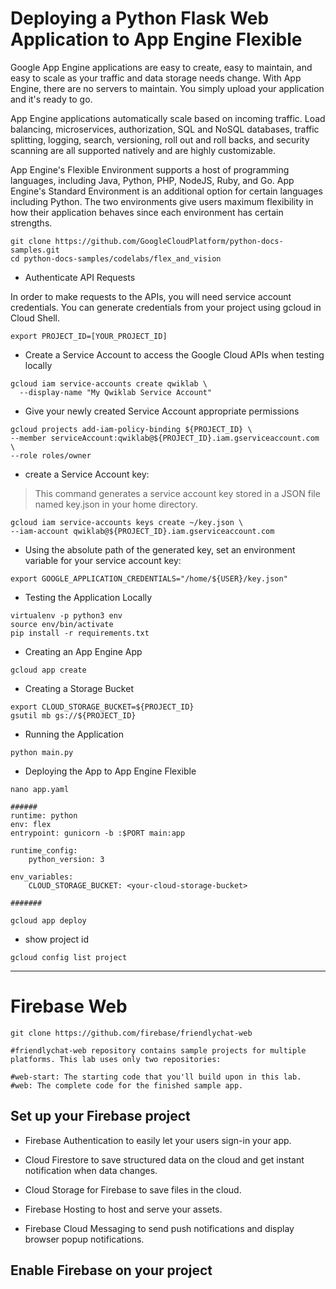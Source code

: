 # Deploying a Python Flask Web Application to App Engine Flexible

Google App Engine applications are easy to create, easy to maintain, and easy to scale as your traffic and data storage needs change. With App Engine, there are no servers to maintain. You simply upload your application and it's ready to go.

App Engine applications automatically scale based on incoming traffic. Load balancing, microservices, authorization, SQL and NoSQL databases, traffic splitting, logging, search, versioning, roll out and roll backs, and security scanning are all supported natively and are highly customizable.

App Engine's Flexible Environment supports a host of programming languages, including Java, Python, PHP, NodeJS, Ruby, and Go. App Engine's Standard Environment is an additional option for certain languages including Python. The two environments give users maximum flexibility in how their application behaves since each environment has certain strengths. 

```
git clone https://github.com/GoogleCloudPlatform/python-docs-samples.git
cd python-docs-samples/codelabs/flex_and_vision
```

* Authenticate API Requests

In order to make requests to the APIs, you will need service account credentials. You can generate credentials from your project using gcloud in Cloud Shell. 
```
export PROJECT_ID=[YOUR_PROJECT_ID]
```

* Create a Service Account to access the Google Cloud APIs when testing locally
```
gcloud iam service-accounts create qwiklab \
  --display-name "My Qwiklab Service Account"
```

* Give your newly created Service Account appropriate permissions
```
gcloud projects add-iam-policy-binding ${PROJECT_ID} \
--member serviceAccount:qwiklab@${PROJECT_ID}.iam.gserviceaccount.com \
--role roles/owner
```

* create a Service Account key:
> This command generates a service account key stored in a JSON file named key.json in your home directory.
```
gcloud iam service-accounts keys create ~/key.json \
--iam-account qwiklab@${PROJECT_ID}.iam.gserviceaccount.com
```

* Using the absolute path of the generated key, set an environment variable for your service account key:
```
export GOOGLE_APPLICATION_CREDENTIALS="/home/${USER}/key.json"
```

* Testing the Application Locally
```
virtualenv -p python3 env
source env/bin/activate
pip install -r requirements.txt
```
* Creating an App Engine App

```
gcloud app create
```

* Creating a Storage Bucket
```
export CLOUD_STORAGE_BUCKET=${PROJECT_ID}
gsutil mb gs://${PROJECT_ID}
```

* Running the Application
```
python main.py
```

* Deploying the App to App Engine Flexible
```
nano app.yaml

###### 
runtime: python
env: flex
entrypoint: gunicorn -b :$PORT main:app

runtime_config:
    python_version: 3

env_variables:
    CLOUD_STORAGE_BUCKET: <your-cloud-storage-bucket>
    
#######

gcloud app deploy
```

* show project id
```
gcloud config list project
```
---

# Firebase Web

```
git clone https://github.com/firebase/friendlychat-web

#friendlychat-web repository contains sample projects for multiple platforms. This lab uses only two repositories:

#web-start: The starting code that you'll build upon in this lab.
#web: The complete code for the finished sample app.
```

## Set up your Firebase project
* Firebase Authentication to easily let your users sign-in your app.

* Cloud Firestore to save structured data on the cloud and get instant notification when data changes.

* Cloud Storage for Firebase to save files in the cloud.

* Firebase Hosting to host and serve your assets.

* Firebase Cloud Messaging to send push notifications and display browser popup notifications.

## Enable Firebase on your project


